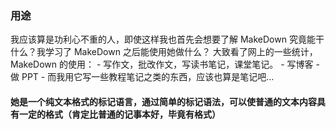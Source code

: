 ### 用途
我应该算是功利心不重的人，即使这样我也首先会想要了解 MakeDown 究竟能干什么？我学习了 MakeDown 之后能使用她做什么？
大致看了网上的一些统计， MakeDown 的使用：
	- 写作文，批改作文，写读书笔记，课堂笔记。
	- 写博客
	- 做 PPT
	- 而我用它写一些教程笔记之类的东西，应该也算是笔记吧...
#### 她是一个纯文本格式的标记语言，通过简单的标记语法，可以使普通的文本内容具有一定的格式（肯定比普通的记事本好，毕竟有格式）